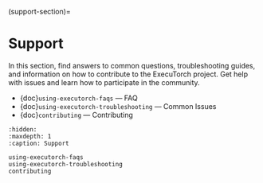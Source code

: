 (support-section)=
# Support

In this section, find answers to common questions, troubleshooting guides, and information on how to contribute to the ExecuTorch project. Get help with issues and learn how to participate in the community.

- {doc}`using-executorch-faqs` — FAQ
- {doc}`using-executorch-troubleshooting` — Common Issues
- {doc}`contributing` — Contributing

```{toctree}
:hidden:
:maxdepth: 1
:caption: Support

using-executorch-faqs
using-executorch-troubleshooting
contributing
